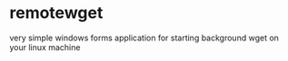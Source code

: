 # remotewget
very simple windows forms application for starting background wget on your linux machine
